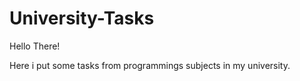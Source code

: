 # University-Tasks

Hello There!

Here i put some tasks from programmings subjects in my university.

